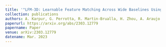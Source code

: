 ```yaml
---
title: '"LFM-3D: Learnable Feature Matching Across Wide Baselines Using 3D Signals,"'
collection: publications
authors: A. Karpur, G. Perrotta, R. Martin-Brualla, H. Zhou, A. Araujo
paperurl: https://arxiv.org/abs/2303.12779
papername: Paper
venue: arXiv:2303.12779
datename: Mar. 2023
---
```

